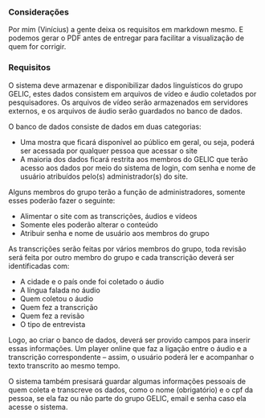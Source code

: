 ### Considerações

Por mim (Vinícius) a gente deixa os requisitos em markdown mesmo. E podemos gerar o PDF antes de entregar para facilitar a visualização de quem for corrigir.

### Requisitos

O sistema deve armazenar e disponibilizar dados linguísticos do grupo GELIC, estes dados consistem em arquivos de vídeo e áudio coletados por pesquisadores. Os arquivos de vídeo serão armazenados em servidores externos, e os arquivos de áudio serão guardados no banco de dados.

O banco de dados consiste de dados em duas categorias:

- Uma mostra que ficará disponível ao público em geral, ou seja, poderá ser acessada por qualquer pessoa que acessar o site
- A maioria dos dados ficará restrita aos membros do GELIC que terão acesso aos dados por meio do sistema de login, com senha e nome de usuário atribuídos pelo(s) administrador(s) do site.

Alguns membros do grupo terão a função de administradores, somente esses poderão fazer o seguinte:

- Alimentar o site com as transcrições, áudios e vídeos
- Somente eles poderão alterar o conteúdo
- Atribuir senha e nome de usuário aos membros do grupo

As transcrições serão feitas por vários membros do grupo, toda revisão será feita por outro membro do grupo e 
cada transcrição deverá ser identificadas com: 

 - A cidade e o país onde foi coletado o áudio 
 - A língua falada no áudio 
 - Quem coletou o áudio
 - Quem fez a transcrição
 - Quem fez a revisão
 - O tipo de entrevista

Logo, ao criar o banco de dados, deverá ser provido campos para inserir essas informações. Um player online que faz a ligação entre o áudio e a transcrição correspondente – assim, o usuário poderá ler e acompanhar o texto transcrito ao mesmo tempo.

O sistema também presisará guardar algumas informações pessoais de quem coleta e transcreve os dados, como o nome (obrigatório) e o cpf da pessoa, se ela faz ou não parte do grupo GELIC, email e senha caso ela acesse o sistema.